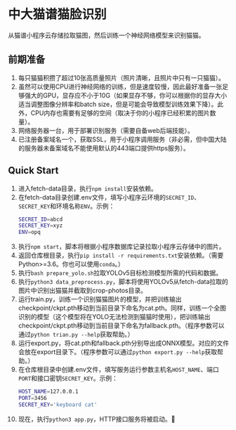 # 中大猫谱猫脸识别

从猫谱小程序云存储拉取猫图，然后训练一个神经网络模型来识别猫猫。

## 前期准备

1. 每只猫猫积攒了超过10张高质量照片（照片清晰，且照片中只有一只猫猫）。
2. 虽然可以使用CPU进行神经网络的训练，但是速度较慢，因此最好准备一张足够强大的GPU，显存应不小于10G（如果显存不够，你可以根据你的显存大小适当调整图像分辨率和batch size，但是可能会导致模型训练效果下降）。此外，CPU内存也需要有足够的空间（取决于你的小程序已经积累的图片数量）。
3. 网络服务器一台，用于部署识别服务（需要自备web后端技能）。
4. 已注册备案域名一个，获取SSL，用于小程序调用服务（非必需，但中国大陆的服务器未备案域名不能使用默认的443端口提供https服务）。

## Quick Start

1. 进入fetch-data目录，执行`npm install`安装依赖。
2. 在fetch-data目录创建.env文件，填写小程序云环境的`SECRET_ID`、`SECRET_KEY`和环境名称`ENV`。示例：
    ```bash
    SECRET_ID=abcd
    SECRET_KEY=xyz
    ENV=opq
    ```
3. 执行`npm start`，脚本将根据小程序数据库记录拉取小程序云存储中的图片。
4. 返回仓库根目录，执行`pip install -r requirements.txt`安装依赖。（需要Python>=3.6。你也可以使用`conda`。）
5. 执行`bash prepare_yolo.sh`拉取YOLOv5目标检测模型所需的代码和数据。
6. 执行`python3 data_preprocess.py`，脚本将使用YOLOv5从fetch-data拉取的图片中识别出猫猫并截取到crop-photos目录。
7. 运行train.py，训练一个识别猫猫图片的模型，并把训练输出checkpoint/ckpt.pth移动到当前目录下命名为cat.pth。同样，训练一个全图识别的模型（这个模型将在YOLO无法检测到猫猫时使用），把训练输出checkpoint/ckpt.pth移动到当前目录下命名为fallback.pth。（程序参数可以通过`python trian.py --help`获取帮助。）
8. 运行export.py，将cat.pth和fallback.pth分别导出成ONNX模型。对应的文件会放在export目录下。（程序参数可以通过`python export.py --help`获取帮助。）
9. 在仓库根目录中创建.env文件，填写服务运行参数主机名`HOST_NAME`、端口`PORT`和接口密钥`SECRET_KEY`。示例：
    ```bash
    HOST_NAME=127.0.0.1
    PORT=3456
    SECRET_KEY='keyboard cat'
    ```
10. 现在，执行`python3 app.py`，HTTP接口服务将被启动。🎉
